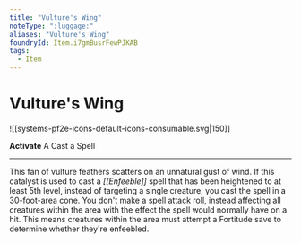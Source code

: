 ```yaml
---
title: "Vulture's Wing"
noteType: ":luggage:"
aliases: "Vulture's Wing"
foundryId: Item.i7gmBusrFewPJKAB
tags:
  - Item
---
```


# Vulture's Wing
![[systems-pf2e-icons-default-icons-consumable.svg|150]]

**Activate** A Cast a Spell

* * *

This fan of vulture feathers scatters on an unnatural gust of wind. If this catalyst is used to cast a _[[Enfeeble]]_ spell that has been heightened to at least 5th level, instead of targeting a single creature, you cast the spell in a 30-foot-area cone. You don't make a spell attack roll, instead affecting all creatures within the area with the effect the spell would normally have on a hit. This means creatures within the area must attempt a Fortitude save to determine whether they're enfeebled.
